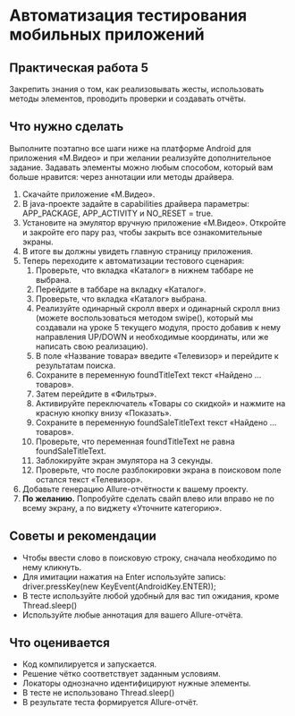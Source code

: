 # Автоматизация тестирования мобильных приложений

## Практическая работа 5 

Закрепить знания о том, как реализовывать жесты, использовать методы
элементов, проводить проверки и создавать отчёты.

## Что нужно сделать

Выполните поэтапно все шаги ниже на платформе Android для приложения
«М.Видео» и при желании реализуйте дополнительное задание.
Задавать элементы можно любым способом, который вам больше нравится:
через аннотации или методы драйвера.

1. Скачайте приложение «М.Видео».
2. В java-проекте задайте в capabilities драйвера параметры:
APP_PACKAGE, APP_ACTIVITY и NO_RESET = true.
3. Установите на эмулятор вручную приложение «М.Видео». Откройте и
закройте его пару раз, чтобы закрыть все ознакомительные экраны.
4. В итоге вы должны увидеть главную страницу приложения.
5. Теперь переходите к автоматизации тестового сценария:
   1. Проверьте, что вкладка «Каталог» в нижнем таббаре не выбрана.
   2. Перейдите в таббаре на вкладку «Каталог».
   3. Проверьте, что вкладка «Каталог» выбрана.
   4. Реализуйте одинарный скролл вверх и одинарный скролл вниз
(можете воспользоваться методом swipe(), который мы создавали
на уроке 5 текущего модуля, просто добавив к нему направления
UP/DOWN и необходимые координаты, или же написать свою
реализацию).
   5. В поле «Название товара» введите «Телевизор» и перейдите к
результатам поиска.
   6. Сохраните в переменную foundTitleText текст «Найдено …
товаров».
   7. Затем перейдите в «Фильтры».
   8. Активируйте переключатель «Товары со скидкой» и нажмите на
красную кнопку внизу «Показать».
   9. Сохраните в переменную foundSaleTitleText текст «Найдено …
товаров».
   10. Проверьте, что переменная foundTitleText не равна
foundSaleTitleText.
   11. Заблокируйте экран эмулятора на 3 секунды.
   12. Проверьте, что после разблокировки экрана в поисковом поле
остался текст «Телевизор».
6. Добавьте генерацию Allure-отчётности к вашему проекту.
7. **По желанию.** Попробуйте сделать свайп влево или вправо не по всему
экрану, а по виджету «Уточните категорию».

## Советы и рекомендации

   - Чтобы ввести слово в поисковую строку, сначала необходимо по нему
кликнуть.
   - Для имитации нажатия на Enter используйте запись: driver.pressKey(new
KeyEvent(AndroidKey.ENTER));
   - В тесте используйте любой удобный для вас тип ожидания, кроме
Thread.sleep()
   - Используйте любые аннотация для вашего Allure-отчёта.

## Что оценивается

   - Код компилируется и запускается.
   - Решение чётко соответствует заданным условиям.
   - Локаторы однозначно идентифицируют нужные элементы.
   - В тесте не использовано Thread.sleep()
   - В результате теста формируется Allure-отчёт.
